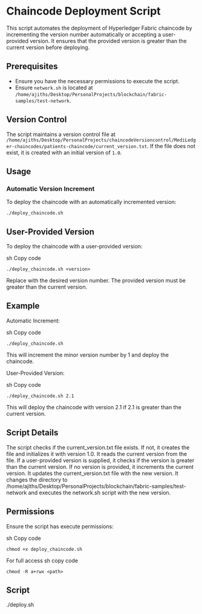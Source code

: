 # Chaincode Deployment Script

This script automates the deployment of Hyperledger Fabric chaincode by incrementing the version number automatically or accepting a user-provided version. It ensures that the provided version is greater than the current version before deploying.

## Prerequisites

-   Ensure you have the necessary permissions to execute the script.
-   Ensure `network.sh` is located at `/home/ajiths/Desktop/PersonalProjects/blockchain/fabric-samples/test-network`.

## Version Control

The script maintains a version control file at `/home/ajiths/Desktop/PersonalProjects/chaincodeVersioncontrol/MediLedger-chaincodes/patients-chaincode/current_version.txt`. If the file does not exist, it is created with an initial version of `1.0`.

## Usage

### Automatic Version Increment

To deploy the chaincode with an automatically incremented version:

```
./deploy_chaincode.sh
```

## User-Provided Version

To deploy the chaincode with a user-provided version:

sh
Copy code

```
./deploy_chaincode.sh <version>
```

Replace <version> with the desired version number. The provided version must be greater than the current version.

## Example

Automatic Increment:

sh
Copy code

```
./deploy_chaincode.sh
```

This will increment the minor version number by 1 and deploy the chaincode.

User-Provided Version:

sh
Copy code

```
./deploy_chaincode.sh 2.1
```

This will deploy the chaincode with version 2.1 if 2.1 is greater than the current version.

## Script Details

The script checks if the current_version.txt file exists. If not, it creates the file and initializes it with version 1.0.
It reads the current version from the file.
If a user-provided version is supplied, it checks if the version is greater than the current version.
If no version is provided, it increments the current version.
It updates the current_version.txt file with the new version.
It changes the directory to /home/ajiths/Desktop/PersonalProjects/blockchain/fabric-samples/test-network and executes the network.sh script with the new version.

## Permissions

Ensure the script has execute permissions:

sh
Copy code

```
chmod +x deploy_chaincode.sh
```

For full access
sh
copy code

```
chmod -R a+rwx <path>
```

## Script

./deploy.sh
